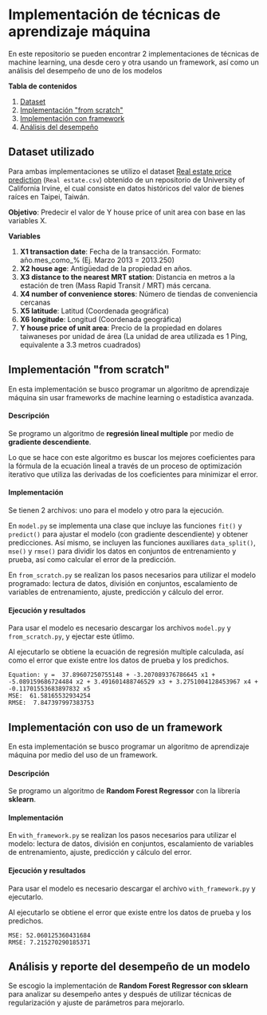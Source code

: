 # Implementación de técnicas de aprendizaje máquina

En este repositorio se pueden encontrar 2 implementaciones de técnicas de machine learning, una desde cero y otra usando un framework, así como un análisis del desempeño de uno de los modelos

**Tabla de contenidos**
<!-- no toc -->
1. [Dataset](#dataset-utilizado)
2. [Implementación "from scratch"](#implementación-from-scratch)
3. [Implementación con framework](#implementación-con-uso-de-un-framework)
4. [Análisis del desempeño](#análisis-y-reporte-del-desempeño-de-un-modelo)


## Dataset utilizado

Para ambas implementaciones se utilizo el dataset [Real estate price prediction](https://archive.ics.uci.edu/ml/datasets/Real+estate+valuation+data+set) (`Real estate.csv`) obtenido de un repositorio de University of California Irvine, el cual consiste en datos históricos del valor de bienes raíces en Taipei, Taiwán.

**Objetivo**: Predecir el valor de Y house price of unit area con base en las variables X.

**Variables**
1. **X1 transaction date**: Fecha de la transacción. Formato: año.mes_como_% (Ej. Marzo 2013 = 2013.250) 
2. **X2 house age**: Antigüedad de la propiedad en años.
3. **X3 distance to the nearest MRT station**: Distancia en metros a la estación de tren (Mass Rapid Transit / MRT) más cercana.
4. **X4 number of convenience stores**: Número de tiendas de conveniencia cercanas
5. **X5 latitude**: Latitud (Coordenada geográfica)
6. **X6 longitude**: Longitud (Coordenada geográfica)
7. **Y house price of unit area**: Precio de la propiedad en dolares taiwaneses por unidad de área (La unidad de area utilizada es 1 Ping, equivalente a 3.3 metros cuadrados)

## Implementación "from scratch"

En esta implementación se busco programar un algoritmo de aprendizaje máquina sin usar frameworks de machine learning o estadística avanzada.

#### Descripción

Se programo un algoritmo de **regresión lineal multiple** por medio de **gradiente descendiente**.

Lo que se hace con este algoritmo es buscar los mejores coeficientes para la fórmula de la ecuación lineal a través de un proceso de optimización iterativo que utiliza las derivadas de los  coeficientes para minimizar el error.

#### Implementación

Se tienen 2 archivos: uno para el modelo y otro para la ejecución.  

En `model.py` se implementa una clase que incluye las funciones `fit()` y `predict()` para ajustar el modelo (con gradiente descendiente) y obtener predicciones. Así mismo, se incluyen las funciones auxiliares `data_split()`, `mse()` y `rmse()` para dividir los datos en conjuntos de entrenamiento y prueba, así como calcular el error de la predicción.

En `from_scratch.py` se realizan los pasos necesarios para utilizar el modelo programado: lectura de datos, división en conjuntos, escalamiento de variables de entrenamiento, ajuste, predicción y cálculo del error.

#### Ejecución y resultados

Para usar el modelo es necesario descargar los archivos `model.py` y `from_scratch.py`, y ejectar este útlimo.

Al ejecutarlo se obtiene la ecuación de regresión multiple calculada, así como el error que existe entre los datos de prueba y los predichos.

```
Equation: y =  37.89607250755148 + -3.207089376786645 x1 + -5.089159686724484 x2 + 3.491601488746529 x3 + 3.2751004128453967 x4 + -0.11701553683897832 x5
MSE:  61.58165532934254
RMSE:  7.847397997383753
```

## Implementación con uso de un framework

En esta implementación se busco programar un algoritmo de aprendizaje máquina por medio del uso de un  framework.

#### Descripción

Se programo un algoritmo de **Random Forest Regressor** con la librería **sklearn**.

#### Implementación

En `with_framework.py` se realizan los pasos necesarios para utilizar el modelo: lectura de datos, división en conjuntos, escalamiento de variables de entrenamiento, ajuste, predicción y cálculo del error.

#### Ejecución y resultados

Para usar el modelo es necesario descargar el archivo `with_framework.py` y ejecutarlo.

Al ejecutarlo se obtiene el error que existe entre los datos de prueba y los predichos.

```
MSE: 52.060125360431684
RMSE: 7.215270290185371
```

## Análisis y reporte del desempeño de un modelo

Se escogio la implementación de **Random Forest Regressor con sklearn** para analizar su desempeño antes y después de utilizar técnicas de regularización y ajuste de parámetros para mejorarlo.